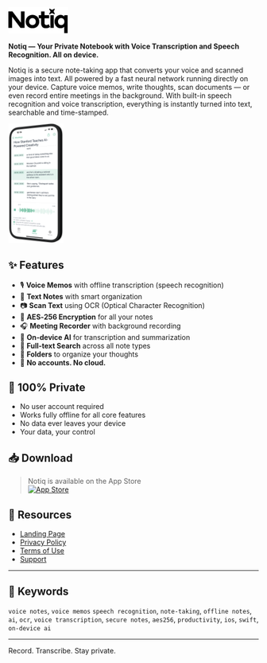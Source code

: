 <p>
  <img src="assets/logo-full-cut.jpg" width="120" alt="Notiq Logo" />
</p>

**Notiq — Your Private Notebook with Voice Transcription and Speech Recognition. All on device.**

Notiq is a secure note-taking app that converts your voice and scanned images into text. All powered by a fast neural network running directly on your device.
Capture voice memos, write thoughts, scan documents — or even record entire meetings in the background. With built-in speech recognition and voice transcription, everything is instantly turned into text, searchable and time-stamped.

<img src="assets/01.png" alt="App Preview" height="240"/>

## ✨ Features

- 🎙️ **Voice Memos** with offline transcription (speech recognition)
- 📝 **Text Notes** with smart organization
- 📷 **Scan Text** using OCR (Optical Character Recognition)
- 🔐 **AES‑256 Encryption** for all your notes
- 🎧 **Meeting Recorder** with background recording
- 🧠 **On-device AI** for transcription and summarization
- 🔎 **Full-text Search** across all note types
- 📂 **Folders** to organize your thoughts
- 📵 **No accounts. No cloud.**

## 🔐 100% Private

- No user account required  
- Works fully offline for all core features  
- No data ever leaves your device  
- Your data, your control  

## 📥 Download

> Notiq is available on the App Store  
[![App Store](https://developer.apple.com/assets/elements/badges/download-on-the-app-store.svg)](https://apps.apple.com/app/id6746056277)

## 📄 Resources

- [Landing Page](https://toriviktoria.github.io/notiq-public/)
- [Privacy Policy](https://toriviktoria.github.io/notiq-public/privacy)
- [Terms of Use](https://toriviktoria.github.io/notiq-public/terms)
- [Support](https://toriviktoria.github.io/notiq-public/support)

---

## 🧠 Keywords

`voice notes`, `voice memos` `speech recognition`, `note-taking`, `offline notes`, `ai`, `ocr`, `voice transcription`, `secure notes`, `aes256`, `productivity`, `ios`, `swift`, `on-device ai`

---

Record. Transcribe. Stay private.

